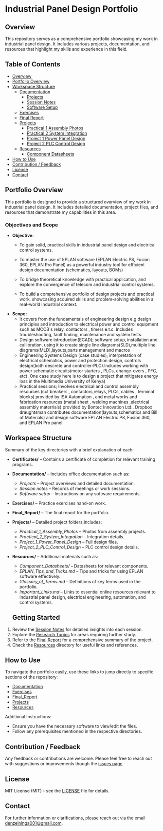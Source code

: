 # Industrial Panel Design Portfolio

## Overview
This repository serves as a comprehensive portfolio showcasing my work in industrial panel design. It includes various projects, documentation, and resources that highlight my skills and experience in this field.
## Table of Contents
- [Overview](#overview)
- [Portfolio Overview](#portfolio-overview)
- [Workspace Structure](#workspace-structure)
  - [Documentation](#documentation)
    - [Projects](./Documentation/Projects/)
    - [Session Notes](./Documentation/Session%20notes/)
    - [Software Setup](./Documentation/Software%20setup/)
  - [Exercises](./Exercises/)
  - [Final Report](./Final_Report/)
  - [Projects](#projects)
    - [Practical 1 Assembly Photos](./Projects/Practical_1_Assembly_Photos/)
    - [Practical 2 System Integration](./Projects/Practical_2_System_Integration/)
    - [Project 1 Power Panel Design](./Projects/Project_1_Power_Panel_Design/)
    - [Project 2 PLC Control Design](./Projects/Project_2_PLC_Control_Design/)
  - [Resources](./Resources/)
    - [Component Datasheets](./Resources/Component_Datasheets/)
- [How to Use](#how-to-use)
- [Contribution / Feedback](#contribution--feedback)
- [License](#license)
- [Contact](#contact)

## Portfolio Overview
This portfolio is designed to provide a structured overview of my work in industrial panel design. It includes detailed documentation, project files, and resources that demonstrate my capabilities in this area.
### Objectives and Scope
- **Objective:** 
  - To gain solid, practical skills in industrial panel design and electrical control systems.
  - To master the use of EPLAN software (EPLAN Electric P8, Fusion 360, EPLAN Pro Panel) as a powerful industry tool for efficient design documentation (schematics, layouts, BOMs)

  - To bridge theoretical knowledge with practical application, and explore the convergence of telecom and industrial control systems.
  - To build a comprehensive portfolio of design projects and practical work, showcasing acquired skills and problem-solving abilities in a real-world industrial context.
- **Scope:**
  - It covers from the fundamentals of engineering design e.g design principles and introduction to electrical power and control equipment such as MCCB's relay, contactors , timers e.t.c. Includes troubleshooting, fault finding, maintenance and system tests.
  -  Design software introduction(ECAD); software setup, installation and callibration, using it to create single line diagrams(SLD),multiple line diagrams(MLD),layouts,parts management and macros
  -  Engineering Systems Design (case studies); interpretation of electrical schematics, power and protection design, controls design(both descrete and controller-PLC).Includes working with power schematic circuits(motor starters , PLCs, change-overs , PFC, etc). One case study here is to design a project that mitigates energy loss in the Multimedia University of Kenya)
  -  Practical sessions; Involves electrical and control assembly resources (cct breakers , contactors,relays, PLCs, cables , terminal blocks) provided by ISA Automation , and metal works and fabrication resources (metal sheet , welding machines ,electrical assembly materrials) provided by Bontec Innovation Ltd.. Dropbox draughtsman contributes documentation(layouts,schematics and Bill of Materials) and design software EPLAN Electric P8, Fusion 360, and EPLAN Pro panel.


## Workspace Structure
Summary of the key directories with a brief explanation of each:
- **Certificates/** – Contains a certificate of completion for relevant training programs.
- **Documentation/** – Includes office documentation such as:
  - *Projects* – Project overviews and detailed documentation.
  - *Session notes* – Records of meetings or work sessions.
  - *Software setup* – Instructions on any software requirements.
- **Exercises/** – Practice exercises hand-on work.
- **Final_Report/** – The final report for the portfolio.
- **Projects/** – Detailed project folders,includes:
  - *Practical_1_Assembly_Photos* – Photos from assembly projects.
  - *Practical_2_System_Integration* – Integration details.
  - *Project_1_Power_Panel_Design* – Full design files.
  - *Project_2_PLC_Control_Design* – PLC control design details.
- **Resources/** – Additional materials such as:
  - *Component_Datasheets/* – Datasheets for relevant components.
  - *EPLAN_Tips_and_Tricks.md* – Tips and tricks for using EPLAN software effectively.
  - *Glossary_of_Terms.md* – Definitions of key terms used in the portfolio.
  - *Important_Links.md* – Links to essential online resources relevant to industrial panel design, electrical engineering, automation, and control systems.

  ## Getting Started
1. Review the [Session Notes](./Documentation/Session%20notes/) for detailed insights into each session.
2. Explore the [Research Topics](./Documentation/Session%20notes/Research%20Topics.md) for areas requiring further study.
3. Refer to the [Final Report](./Final_Report/main.tex) for a comprehensive summary of the project.
4. Check the [Resources](./Resources/) directory for useful links and references.

## How to Use

To navigate the portfolio easily, use these links to jump directly to specific sections of the repository:


- [Documentation](./Documentation/)
- [Exercises](./Exercises/)
- [Final_Report](./Final_Report/)
- [Projects](./Projects/)
- [Resources](./Resources/)

Additional Instructions:
- Ensure you have the necessary software to view/edit the files.
- Follow any prerequisites mentioned in the respective directories.
## Contribution / Feedback
Any feedback or contributions are welcome. Please feel free to reach out with suggestions or improvements though the [issues page](https://github.com/plochoidysis-ojwege/Industrial-Panel-Design/issues)

## License
MIT License (MIT) - see the [LICENSE](LICENSE) file for details.

## Contact
For further information or clarifications, please reach out via the email [denzelninga001@gmail.com](mailto:denzelninga001@gmail.com).
